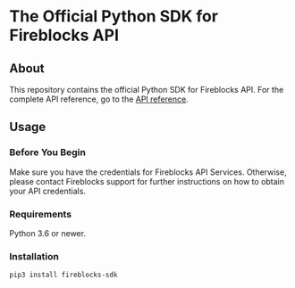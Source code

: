 # The Official Python SDK for Fireblocks API

## About
This repository contains the official Python SDK for Fireblocks API.
For the complete API reference, go to the [API reference](https://api.fireblocks.io/docs/v1/swagger-ui/).

## Usage
### Before You Begin
Make sure you have the credentials for Fireblocks API Services. Otherwise, please contact Fireblocks support for further instructions on how to obtain your API credentials.

### Requirements
Python 3.6 or newer.

### Installation
`pip3 install fireblocks-sdk`
